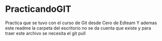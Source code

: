 # PracticandoGIT
Practica que se tuvo con el curso de Git desde Cero de Edteam Y ademas este readme la carpeta del escritorio no se da cuenta que existe y para traer este archivo se necesita el git pull
